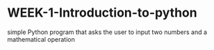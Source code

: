# WEEK-1-Introduction-to-python
simple Python program that asks the user to input two numbers and a mathematical operation
